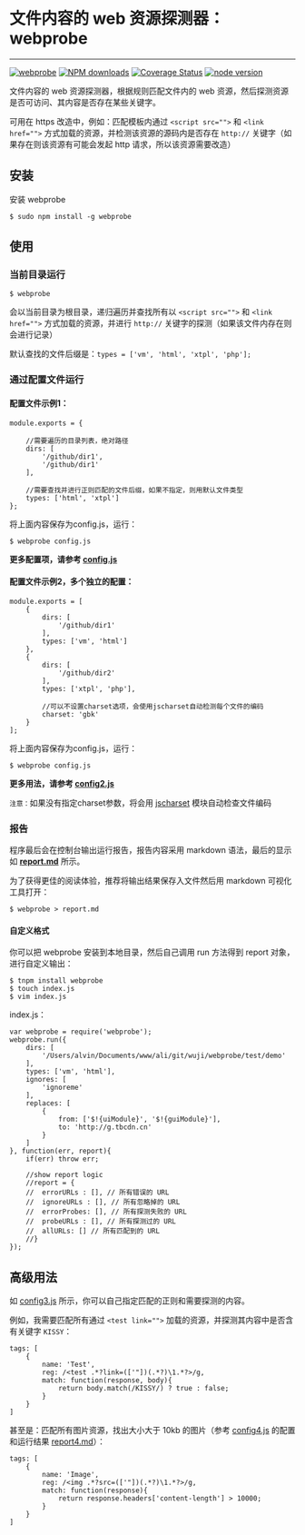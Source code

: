# 文件内容的 web 资源探测器：webprobe
---

[![webprobe](https://nodei.co/npm/webprobe.png)](https://npmjs.org/package/webprobe)
[![NPM downloads](http://img.shields.io/npm/dm/webprobe.svg)](https://npmjs.org/package/webprobe)
[![Coverage Status](https://img.shields.io/coveralls/alvinhui/webprobe.svg)](https://coveralls.io/r/alvinhui/webprobe?branch=master)
[![node version](https://img.shields.io/badge/node.js-%3E=_0.12-green.svg?style=flat-square)](http://nodejs.org/download/)


文件内容的 web 资源探测器，根据规则匹配文件内的 web 资源，然后探测资源是否可访问、其内容是否存在某些关键字。

可用在 https 改造中，例如：匹配模板内通过 `<script src="">` 和 `<link href="">` 方式加载的资源，并检测该资源的源码内是否存在 `http://` 关键字（如果存在则该资源有可能会发起 http 请求，所以该资源需要改造）

## 安装

安装 webprobe

```
$ sudo npm install -g webprobe
```

## 使用

### 当前目录运行

```
$ webprobe
```

会以当前目录为根目录，递归遍历并查找所有以 `<script src="">` 和 `<link href="">` 方式加载的资源，并进行 `http://` 关键字的探测（如果该文件内存在则会进行记录）

默认查找的文件后缀是：```types = ['vm', 'html', 'xtpl', 'php'];```

### 通过配置文件运行

#### 配置文件示例1：

```
module.exports = {

	//需要遍历的目录列表，绝对路径
	dirs: [
		'/github/dir1',
		'/github/dir1'
	],

	//需要查找并进行正则匹配的文件后缀，如果不指定，则用默认文件类型
	types: ['html', 'xtpl']
};
```

将上面内容保存为config.js，运行：

```
$ webprobe config.js
```

**更多配置项，请参考 [config.js]**

#### 配置文件示例2，多个独立的配置：

```
module.exports = [
	{
		dirs: [
			'/github/dir1'
		],
		types: ['vm', 'html']
	},
	{
		dirs: [
			'/github/dir2'
		],
		types: ['xtpl', 'php'],

		//可以不设置charset选项，会使用jscharset自动检测每个文件的编码
		charset: 'gbk'
	}
];
```

将上面内容保存为config.js，运行：

```
$ webprobe config.js
```

**更多用法，请参考 [config2.js]**

`注意：`如果没有指定charset参数，将会用 [jscharset] 模块自动检查文件编码

### 报告

程序最后会在控制台输出运行报告，报告内容采用 markdown 语法，最后的显示如 **[report.md]** 所示。

为了获得更佳的阅读体验，推荐将输出结果保存入文件然后用 markdown 可视化工具打开：

```
$ webprobe > report.md
```

#### 自定义格式

你可以把 webprobe 安装到本地目录，然后自己调用 run 方法得到 report 对象，进行自定义输出：

```
$ tnpm install webprobe
$ touch index.js
$ vim index.js
```

index.js：

```
var webprobe = require('webprobe');
webprobe.run({
	dirs: [
		'/Users/alvin/Documents/www/ali/git/wuji/webprobe/test/demo'
	],
	types: ['vm', 'html'],
	ignores: [
		'ignoreme'
	],
	replaces: [
		{
			from: ['$!{uiModule}', '$!{guiModule}'],
			to: 'http://g.tbcdn.cn'
		}
	]
}, function(err, report){
	if(err) throw err;

	//show report logic
	//report = {
	//	errorURLs : [], // 所有错误的 URL
	//	ignoreURLs : [], // 所有忽略掉的 URL
	//	errorProbes: [], // 所有探测失败的 URL
	//	probeURLs : [], // 所有探测过的 URL
	//	allURLs: [] // 所有匹配到的 URL
	//}
});
```

## 高级用法

如 [config3.js] 所示，你可以自己指定匹配的正则和需要探测的内容。

例如，我需要匹配所有通过 `<test link="">` 加载的资源，并探测其内容中是否含有关键字 `KISSY`：

```
tags: [
	{
		name: 'Test',
		reg: /<test .*?link=(['"])(.*?)\1.*?>/g,
		match: function(response, body){
			return body.match(/KISSY/) ? true : false;
		}
	}
]
```

甚至是：匹配所有图片资源，找出大小大于 10kb 的图片（参考 [config4.js] 的配置和运行结果 [report4.md]）：

```
tags: [
	{
		name: 'Image',
		reg: /<img .*?src=(['"])(.*?)\1.*?>/g,
		match: function(response){
			return response.headers['content-length'] > 10000;
		}
	}
]
```

[jscharset]:https://www.npmjs.com/package/jschardet
[config.js]:./example/config.js
[config2.js]:./example/config2.js
[config3.js]:./example/config3.js
[config4.js]:./example/config4.js
[report.md]:./example/report.md
[report2.md]:./example/report2.md
[report3.md]:./example/report3.md
[report4.md]:./example/report4.md